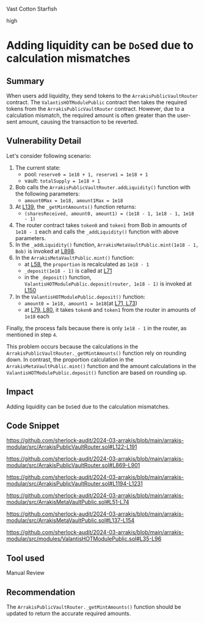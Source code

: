 Vast Cotton Starfish

high

# Adding liquidity can be `DoS`ed due to calculation mismatches

## Summary

When users add liquidity, they send tokens to the `ArrakisPublicVaultRouter` contract. The `ValantisHOTModulePublic` contract then takes the required tokens from the `ArrakisPublicVaultRouter` contract. However, due to a calculation mismatch, the required amount is often greater than the user-sent amount, causing the transaction to be reverted.

## Vulnerability Detail

Let's consider following scenario:
1. The current state:
    - pool: `reserve0 = 1e18 + 1, reserve1 = 1e18 + 1`
    - vault: `totalSupply = 1e18 + 1`
2. Bob calls the `ArrakisPublicVaultRouter.addLiquidity()` function with the following parameters:
    - `amount0Max = 1e18, amount1Max = 1e18`
3. At [L139](https://github.com/sherlock-audit/2024-03-arrakis/blob/main/arrakis-modular/src/ArrakisPublicVaultRouter.sol#L139), the `_getMintAmounts()` function returns:
    - `(sharesReceived, amount0, amount1) = (1e18 - 1, 1e18 - 1, 1e18 - 1)`
4. The router contract takes `token0` and `token1` from Bob in amounts of `1e18 - 1` each and calls the `_addLiquidity()` function with above parameters.
5. In the `_addLiquidity()` function, `ArrakisMetaVaultPublic.mint(1e18 - 1, Bob)` is invoked at [L898](https://github.com/sherlock-audit/2024-03-arrakis/blob/main/arrakis-modular/src/ArrakisPublicVaultRouter.sol#L898).
6. In the `ArrakisMetaVaultPublic.mint()` function:
    - at [L58](https://github.com/sherlock-audit/2024-03-arrakis/blob/main/arrakis-modular/src/ArrakisMetaVaultPublic.sol#L58), the `proportion` is recalculated as `1e18 - 1`
    - `_deposit(1e18 - 1)` is called at [L71](https://github.com/sherlock-audit/2024-03-arrakis/blob/main/arrakis-modular/src/ArrakisMetaVaultPublic.sol#L71)
    - in the `_deposit()` function, `ValantisHOTModulePublic.deposit(router, 1e18 - 1)` is invoked at [L150](https://github.com/sherlock-audit/2024-03-arrakis/blob/main/arrakis-modular/src/ArrakisMetaVaultPublic.sol#L150-L151)
7. In the `ValantisHOTModulePublic.deposit()` function:
    - `amount0 = 1e18, amount1 = 1e18`(at [L71, L73](https://github.com/sherlock-audit/2024-03-arrakis/blob/main/arrakis-modular/src/modules/ValantisHOTModulePublic.sol#L71-L74))
    - at [L79, L80](https://github.com/sherlock-audit/2024-03-arrakis/blob/main/arrakis-modular/src/modules/ValantisHOTModulePublic.sol#L79-L80), it takes `token0` and `token1` from the router in amounts of `1e18` each

Finally, the process fails because there is only `1e18 - 1` in the router, as mentioned in step `4`.

This problem occurs because the calculations in the `ArrakisPublicVaultRouter._getMintAmounts()` function rely on rounding down. In contrast, the proportion calculation in the `ArrakisMetaVaultPublic.mint()` function and the amount calculations in the `ValantisHOTModulePublic.deposit()` function are based on rounding up.

## Impact

Adding liquidity can be `DoS`ed due to the calculation mismatches.

## Code Snippet

https://github.com/sherlock-audit/2024-03-arrakis/blob/main/arrakis-modular/src/ArrakisPublicVaultRouter.sol#L122-L191

https://github.com/sherlock-audit/2024-03-arrakis/blob/main/arrakis-modular/src/ArrakisPublicVaultRouter.sol#L869-L901

https://github.com/sherlock-audit/2024-03-arrakis/blob/main/arrakis-modular/src/ArrakisPublicVaultRouter.sol#L1194-L1231

https://github.com/sherlock-audit/2024-03-arrakis/blob/main/arrakis-modular/src/ArrakisMetaVaultPublic.sol#L51-L74

https://github.com/sherlock-audit/2024-03-arrakis/blob/main/arrakis-modular/src/ArrakisMetaVaultPublic.sol#L137-L154

https://github.com/sherlock-audit/2024-03-arrakis/blob/main/arrakis-modular/src/modules/ValantisHOTModulePublic.sol#L35-L96

## Tool used

Manual Review

## Recommendation

The `ArrakisPublicVaultRouter._getMintAmounts()` function should be updated to return the accurate required amounts.